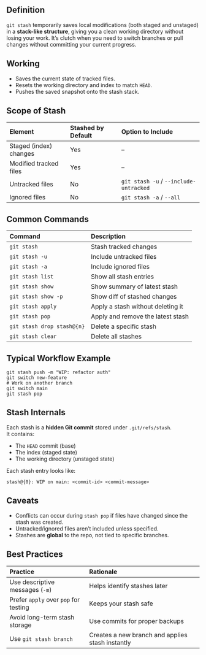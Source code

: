 ## Definition
`git stash` temporarily saves local modifications (both staged and unstaged) in a **stack-like structure**, giving you a clean working directory without losing your work. It’s clutch when you need to switch branches or pull changes without committing your current progress.

## Working
- Saves the current state of tracked files.
- Resets the working directory and index to match `HEAD`.
- Pushes the saved snapshot onto the stash stack.

## Scope of Stash
| Element                | Stashed by Default | Option to Include                      |
| :--------------------- | :----------------- | :------------------------------------- |
| Staged (index) changes | Yes                | –                                      |
| Modified tracked files | Yes                | –                                      |
| Untracked files        | No                 | `git stash -u` / `--include-untracked` |
| Ignored files          | No                 | `git stash -a` / `--all`               |

## Common Commands
| Command                    | Description                       |
| :------------------------- | :-------------------------------- |
| `git stash`                | Stash tracked changes             |
| `git stash -u`             | Include untracked files           |
| `git stash -a`             | Include ignored files             |
| `git stash list`           | Show all stash entries            |
| `git stash show`           | Show summary of latest stash      |
| `git stash show -p`        | Show diff of stashed changes      |
| `git stash apply`          | Apply a stash without deleting it |
| `git stash pop`            | Apply and remove the latest stash |
| `git stash drop stash@{n}` | Delete a specific stash           |
| `git stash clear`          | Delete all stashes                |

## Typical Workflow Example

```shell
git stash push -m "WIP: refactor auth"
git switch new-feature
# Work on another branch
git switch main
git stash pop
````

## Stash Internals

Each stash is a **hidden Git commit** stored under `.git/refs/stash`.  
It contains:

- The `HEAD` commit (base)
- The index (staged state)
- The working directory (unstaged state)

Each stash entry looks like:

```plain
stash@{0}: WIP on main: <commit-id> <commit-message>
```


## Caveats

- Conflicts can occur during `stash pop` if files have changed since the stash was created.
- Untracked/ignored files aren’t included unless specified.
- Stashes are **global** to the repo, not tied to specific branches.


## Best Practices

|Practice|Rationale|
|:--|:--|
|Use descriptive messages (`-m`)|Helps identify stashes later|
|Prefer `apply` over `pop` for testing|Keeps your stash safe|
|Avoid long-term stash storage|Use commits for proper backups|
|Use `git stash branch`|Creates a new branch and applies stash instantly|
